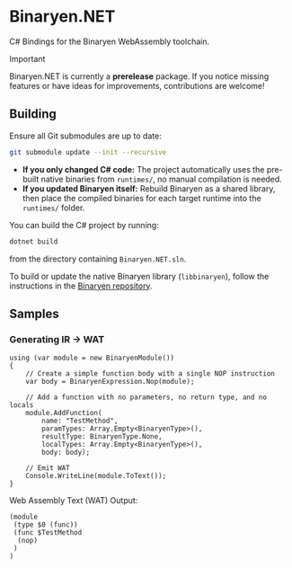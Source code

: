 # Binaryen.NET
C# Bindings for the Binaryen WebAssembly toolchain.

> [!IMPORTANT]
> Binaryen.NET is currently a **prerelease** package. If you notice missing features or have ideas for improvements, contributions are welcome!

## Building
Ensure all Git submodules are up to date:
```bash
git submodule update --init --recursive
```

- **If you only changed C# code:** The project automatically uses the pre-built native binaries from `runtimes/`, no manual compilation is needed.
- **If you updated Binaryen itself:** Rebuild Binaryen as a shared library, then place the compiled binaries for each target runtime into the `runtimes/` folder.

You can build the C# project by running:
```bash
dotnet build
```
from the directory containing `Binaryen.NET.sln`.

To build or update the native Binaryen library (`libbinaryen`), follow the instructions in the [Binaryen repository](https://github.com/WebAssembly/binaryen).

## Samples

### Generating IR -> WAT
```CSharp
using (var module = new BinaryenModule())
{
    // Create a simple function body with a single NOP instruction
    var body = BinaryenExpression.Nop(module);

    // Add a function with no parameters, no return type, and no locals
    module.AddFunction(
        name: "TestMethod",
        paramTypes: Array.Empty<BinaryenType>(),
        resultType: BinaryenType.None,
        localTypes: Array.Empty<BinaryenType>(),
        body: body);

    // Emit WAT
    Console.WriteLine(module.ToText());
}
```

Web Assembly Text (WAT) Output:
```WAT
(module
 (type $0 (func))
 (func $TestMethod
  (nop)
 )
)
```

